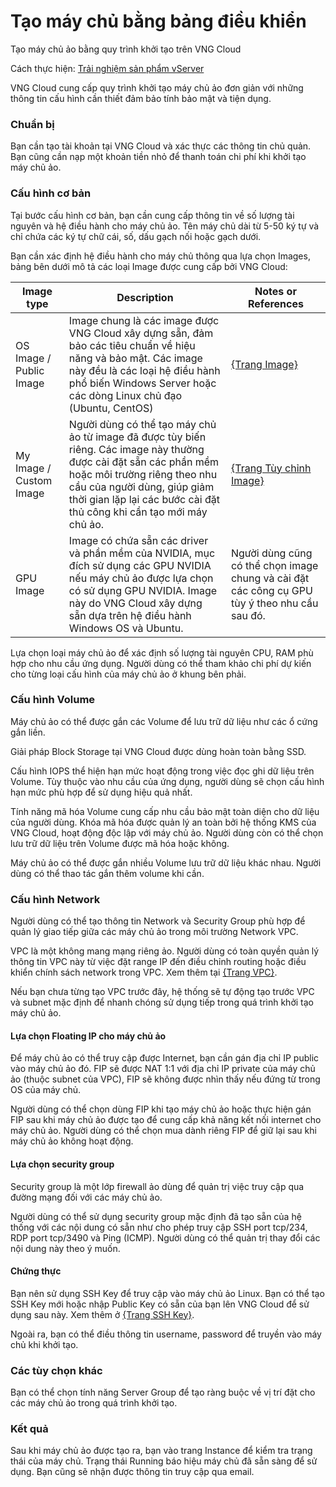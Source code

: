 # Tạo máy chủ bằng bảng điều khiển

Tạo máy chủ ảo bằng quy trình khởi tạo trên VNG Cloud

Cách thực hiện: [Trải nghiệm sản phẩm vServer](https://docs.vngcloud.vn/vng-cloud-document/vn/vserver/compute-hcm03-1a/trai-nghiem-san-pham-vserver)

VNG Cloud cung cấp quy trình khởi tạo máy chủ ảo đơn giản với những thông tin cấu hình cần thiết đảm bảo tính bảo mật và tiện dụng.

### **Chuẩn bị** 

Bạn cần tạo tài khoản tại VNG Cloud và xác thực các thông tin chủ quản. Bạn cũng cần nạp một khoản tiền nhỏ để thanh toán chi phí khi khởi tạo máy chủ ảo.

### **Cấu hình cơ bản** 

Tại bước cấu hình cơ bản, bạn cần cung cấp thông tin về số lượng tài nguyên và hệ điều hành cho máy chủ ảo. Tên máy chủ dài từ 5-50 ký tự và chỉ chứa các ký tự chữ cái, số, dấu gạch nối hoặc gạch dưới.

Bạn cần xác định hệ điều hành cho máy chủ thông qua lựa chọn Images, bảng bên dưới mô tả các loại Image được cung cấp bởi VNG Cloud:

| **Image type**          | **Description**                                                                                                                                                                                                                                           | **Notes or References**                                                                       |
| ----------------------- | --------------------------------------------------------------------------------------------------------------------------------------------------------------------------------------------------------------------------------------------------------- | --------------------------------------------------------------------------------------------- |
| OS Image / Public Image | Image chung là các image được VNG Cloud xây dựng sẵn, đảm bảo các tiêu chuẩn về hiệu năng và bảo mật. Các image này đều là các loại hệ điều hành phổ biến Windows Server hoặc các dòng Linux chủ đạo (Ubuntu, CentOS)                                     | [{Trang Image}](https://docs.vngcloud.vn/vng-cloud-document/vn/vserver/compute-hcm03-1a/image)                                                                  |
| My Image / Custom Image | Người dùng có thể tạo máy chủ ảo từ image đã được tùy biến riêng. Các image này thường được cài đặt sẵn các phần mềm hoặc môi trường riêng theo nhu cầu của người dùng, giúp giảm thời gian lặp lại các bước cài đặt thủ công khi cần tạo mới máy chủ ảo. | [{Trang Tùy chỉnh Image}](https://docs.vngcloud.vn/vng-cloud-document/vn/vserver/compute-hcm03-1a/image)                                                        |
| GPU Image               | Image có chứa sẵn các driver và phần mềm của NVIDIA, mục đích sử dụng các GPU NVIDIA nếu máy chủ ảo được lựa chọn có sử dụng GPU NVIDIA. Image này do VNG Cloud xây dựng sẵn dựa trên hệ điều hành Windows OS và Ubuntu.                                  | Người dùng cũng có thể chọn image chung và cài đặt các công cụ GPU tùy ý theo nhu cầu sau đó. |

Lựa chọn loại máy chủ ảo để xác định số lượng tài nguyên CPU, RAM phù hợp cho nhu cầu ứng dụng. Người dùng có thể tham khảo chi phí dự kiến cho từng loại cấu hình của máy chủ ảo ở khung bên phải.

### **Cấu hình Volume** 

Máy chủ ảo có thể được gắn các Volume để lưu trữ dữ liệu như các ổ cứng gắn liền.

Giải pháp Block Storage tại VNG Cloud được dùng hoàn toàn bằng SSD.

Cấu hình IOPS thể hiện hạn mức hoạt động trong việc đọc ghi dữ liệu trên Volume. Tùy thuộc vào nhu cầu của ứng dụng, người dùng sẽ chọn cấu hình hạn mức phù hợp để sử dụng hiệu quả nhất.

Tính năng mã hóa Volume cung cấp nhu cầu bảo mật toàn diện cho dữ liệu của người dùng. Khóa mã hóa được quản lý an toàn bởi hệ thống KMS của VNG Cloud, hoạt động độc lập với máy chủ ảo. Người dùng còn có thể chọn lưu trữ dữ liệu trên Volume được mã hóa hoặc không.

Máy chủ ảo có thể được gắn nhiều Volume lưu trữ dữ liệu khác nhau. Người dùng có thể thao tác gắn thêm volume khi cần.

### **Cấu hình Network** 

Người dùng có thể tạo thông tin Network và Security Group phù hợp để quản lý giao tiếp giữa các máy chủ ảo trong môi trường Network VPC.

VPC là một không mang mạng riêng ảo. Người dùng có toàn quyền quản lý thông tin VPC này từ việc đặt range IP đến điều chỉnh routing hoặc điều khiển chính sách network trong VPC. Xem thêm tại [{Trang VPC}](https://docs.vngcloud.vn/vng-cloud-document/vn/vserver/compute-hcm03-1a/network/virtual-private-cloud-vpc).

Nếu bạn chưa từng tạo VPC trước đây, hệ thống sẽ tự động tạo trước VPC và subnet mặc định để nhanh chóng sử dụng tiếp trong quá trình khởi tạo máy chủ ảo.

#### Lựa chọn Floating IP cho máy chủ ảo 

Để máy chủ ảo có thể truy cập được Internet, bạn cần gán địa chỉ IP public vào máy chủ ảo đó. FIP sẽ được NAT 1:1 với địa chỉ IP private của máy chủ ảo (thuộc subnet của VPC), FIP sẽ không được nhìn thấy nếu đứng từ trong OS của máy chủ.

Người dùng có thể chọn dùng FIP khi tạo máy chủ ảo hoặc thực hiện gán FIP sau khi máy chủ ảo được tạo để cung cấp khả năng kết nối internet cho máy chủ ảo. Người dùng có thể chọn mua dành riêng FIP để giữ lại sau khi máy chủ ảo không hoạt động.

#### Lựa chọn security group 

Security group là một lớp firewall ảo dùng để quản trị việc truy cập qua đường mạng đối với các máy chủ ảo.

Người dùng có thể sử dụng security group mặc định đã tạo sẵn của hệ thống với các nội dung có sẵn như cho phép truy cập SSH port tcp/234, RDP port tcp/3490 và Ping (ICMP). Người dùng có thể quản trị thay đổi các nội dung này theo ý muốn.

#### Chứng thực 

Bạn nên sử dụng SSH Key để truy cập vào máy chủ ảo Linux. Bạn có thể tạo SSH Key mới hoặc nhập Public Key có sẵn của bạn lên VNG Cloud để sử dụng sau này. Xem thêm ở [{Trang SSH Key}](https://docs.vngcloud.vn/vng-cloud-document/vn/vserver/compute-hcm03-1a/security/ssh-key-bo-khoa).

Ngoài ra, bạn có thể điều thông tin username, password để truyền vào máy chủ khi khởi tạo.

### **Các tùy chọn khác** 

Bạn có thể chọn tính năng Server Group để tạo ràng buộc về vị trí đặt cho các máy chủ ảo trong quá trình khởi tạo.

### **Kết quả** 

Sau khi máy chủ ảo được tạo ra, bạn vào trang Instance để kiểm tra trạng thái của máy chủ. Trạng thái Running báo hiệu máy chủ đã sẵn sàng để sử dụng. Bạn cũng sẽ nhận được thông tin truy cập qua email.
